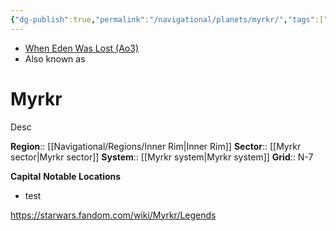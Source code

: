 ```yaml
---
{"dg-publish":true,"permalink":"/navigational/planets/myrkr/","tags":["map","retraining","innerrim","myrkr","planet","unfinished"],"noteIcon":"saber1"}
---
```


- [When Eden Was Lost (Ao3)](https://archiveofourown.org/works/19334440)
- Also known as 
# Myrkr
Desc

**Region**::  [[Navigational/Regions/Inner Rim\|Inner Rim]]
**Sector**::  [[Myrkr sector\|Myrkr sector]]
**System**::  [[Myrkr system\|Myrkr system]]
**Grid**::  N-7

**Capital**
**Notable Locations**
- test

https://starwars.fandom.com/wiki/Myrkr/Legends